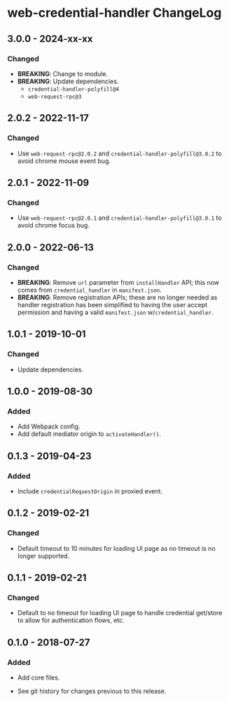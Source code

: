 # web-credential-handler ChangeLog

## 3.0.0 - 2024-xx-xx

### Changed
- **BREAKING**: Change to module.
- **BREAKING**: Update dependencies.
  - `credential-handler-polyfill@4`
  - `web-request-rpc@3`

## 2.0.2 - 2022-11-17

### Changed
- Use `web-request-rpc@2.0.2` and `credential-handler-polyfill@3.0.2` to
  avoid chrome mouse event bug.

## 2.0.1 - 2022-11-09

### Changed
- Use `web-request-rpc@2.0.1` and `credential-handler-polyfill@3.0.1` to
  avoid chrome focus bug.

## 2.0.0 - 2022-06-13

### Changed
- **BREAKING**: Remove `url` parameter from `installHandler` API; this
  now comes from `credential_handler` in `manifest.json`.
- **BREAKING**: Remove registration APIs; these are no longer needed
  as handler registration has been simplified to having the user accept
  permission and having a valid `manifest.json` w/`credential_handler`.

## 1.0.1 - 2019-10-01

### Changed
- Update dependencies.

## 1.0.0 - 2019-08-30

### Added
- Add Webpack config.
- Add default mediator origin to `activateHandler()`.

## 0.1.3 - 2019-04-23

### Added
- Include `credentialRequestOrigin` in proxied event.

## 0.1.2 - 2019-02-21

### Changed
- Default timeout to 10 minutes for loading UI
  page as no timeout is no longer supported.

## 0.1.1 - 2019-02-21

### Changed
- Default to no timeout for loading UI page to handle
  credential get/store to allow for authentication flows,
  etc.

## 0.1.0 - 2018-07-27

### Added
- Add core files.

- See git history for changes previous to this release.
